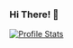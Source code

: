 ### Hi There! 👋

[![Profile Stats](https://github-readme-stats.vercel.app/api/?username=Silvenga&count_private=true&show_icons=true&disable_animations=true)](https://github.com/Silvenga)
